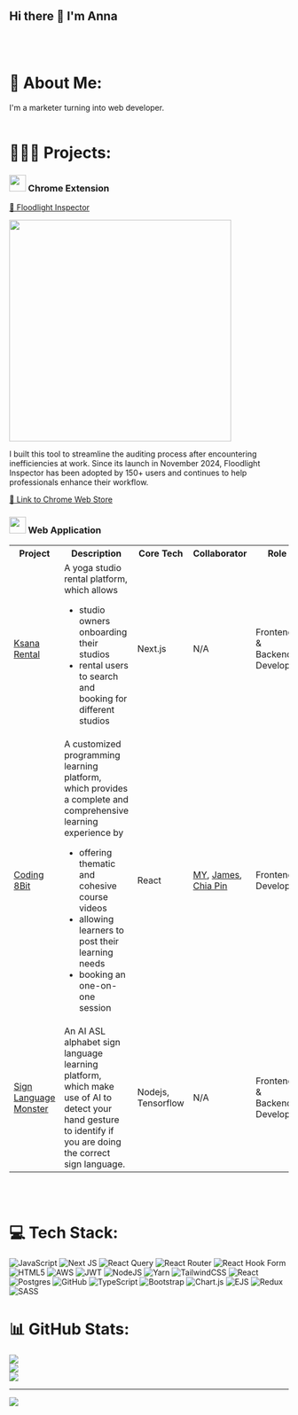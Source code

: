 ## Hi there 👋 I'm Anna

<br>
<br>

# 💫 About Me:

I'm a marketer turning into web developer.
<br>
<br>

# 👩🏻‍💻 Projects:

### <img src="https://firebasestorage.googleapis.com/v0/b/testing-c9537.appspot.com/o/web-chrome.png?alt=media&token=51a7428a-f050-4674-98bc-9506550bac79" width="30" > Chrome Extension

<a href="https://github.com/annnnangan/floodlight-inspector-chrome-extension" target="_blank">📍 Floodlight Inspector</a>

<img src="https://firebasestorage.googleapis.com/v0/b/testing-c9537.appspot.com/o/floodlight-inspector-chrome-web.png?alt=media&token=e22da744-654b-4af5-8432-3c6ce8a7e455" width="400"> 
<p> I built this tool to streamline the auditing process after encountering inefficiencies at work. Since its launch in November 2024, Floodlight Inspector has been adopted by 150+ users and continues to help professionals enhance their workflow.</p>
<a href="https://chromewebstore.google.com/detail/floodlight-inspector/klidijcbfmpkdnegfcfkcdjfkimggbed?authuser=1&hl=en" target="_blank">🔗 Link to Chrome Web Store </a>

### <img src="https://firebasestorage.googleapis.com/v0/b/testing-c9537.appspot.com/o/website%20(1).png?alt=media&token=b14e27d2-b834-4a47-b768-33474b0a36b2" width="30" > Web Application

<table>
  <tr>
    <th>Project</th>
    <th>Description</th>
    <th>Core Tech</th>
    <th>Collaborator</th>
    <th>Role</th>
    <th>Website</th>
  </tr>
    <tr>
    <td><a href="https://github.com/annnnangan/ksana-rental" target="_blank">Ksana Rental</a></td>
    <td>A yoga studio rental platform, which allows
        <ul>
         <li>studio owners onboarding their studios</li>
         <li>rental users to search and booking for different studios</li>
        </ul> 
        </td>
    <td>Next.js</td>
    <td>N/A</td>
    <td>Frontend & Backend Developer</td>
    <td>Working in Progress</td>
  </tr>
  <tr>
    <td><a href="https://github.com/ahmomoz/Coding-8bit" target="_blank">Coding 8Bit</a></td>
    <td>A customized programming learning platform, which provides a complete and comprehensive learning experience by 
    <ul>
       <li>offering thematic and cohesive course videos</i>
       <li>allowing learners to post their learning needs</i>
       <li>booking an one-on-one session</i>
    </ul></td>
    <td>React</td>
    <td><a href="https://github.com/ahmomoz" target="_blank">MY</a>, <a href="https://github.com/z111048" target="_blank">James</a>, <a href="https://github.com/joker-cat" target="_blank">Chia Pin</a></td>
    <td>Frontend Developer</td>
    <td><a href="https://coding-8bit.site/" target="_blank">🔗 Link to Website</a></td>
  </tr>

   <tr>
    <td><a href="https://github.com/annnnangan/BAD-Project-Sign-Language" target="_blank">Sign Language Monster</a></td>
    <td>An AI ASL alphabet sign language learning platform, which make use of AI to detect your hand gesture to identify if you are doing the correct sign language. </td>
    <td>Nodejs, Tensorflow</td>
    <td>N/A</td>
    <td>Frontend & Backend Developer</td>
    <td><a href="https://sign-language-monster.live/" target="_blank">🔗 Link to Website</a></td>

  </tr>
</table>

<br>
<br>

# 💻 Tech Stack:

![JavaScript](https://img.shields.io/badge/javascript-%23323330.svg?style=for-the-badge&logo=javascript&logoColor=%23F7DF1E) ![Next JS](https://img.shields.io/badge/Next-black?style=for-the-badge&logo=next.js&logoColor=white) ![React Query](https://img.shields.io/badge/-React%20Query-FF4154?style=for-the-badge&logo=react%20query&logoColor=white) ![React Router](https://img.shields.io/badge/React_Router-CA4245?style=for-the-badge&logo=react-router&logoColor=white) ![React Hook Form](https://img.shields.io/badge/React%20Hook%20Form-%23EC5990.svg?style=for-the-badge&logo=reacthookform&logoColor=white) ![HTML5](https://img.shields.io/badge/html5-%23E34F26.svg?style=for-the-badge&logo=html5&logoColor=white) ![AWS](https://img.shields.io/badge/AWS-%23FF9900.svg?style=for-the-badge&logo=amazon-aws&logoColor=white) ![JWT](https://img.shields.io/badge/JWT-black?style=for-the-badge&logo=JSON%20web%20tokens) ![NodeJS](https://img.shields.io/badge/node.js-6DA55F?style=for-the-badge&logo=node.js&logoColor=white) ![Yarn](https://img.shields.io/badge/yarn-%232C8EBB.svg?style=for-the-badge&logo=yarn&logoColor=white) ![TailwindCSS](https://img.shields.io/badge/tailwindcss-%2338B2AC.svg?style=for-the-badge&logo=tailwind-css&logoColor=white) ![React](https://img.shields.io/badge/react-%2320232a.svg?style=for-the-badge&logo=react&logoColor=%2361DAFB) ![Postgres](https://img.shields.io/badge/postgres-%23316192.svg?style=for-the-badge&logo=postgresql&logoColor=white) ![GitHub](https://img.shields.io/badge/github-%23121011.svg?style=for-the-badge&logo=github&logoColor=white) ![TypeScript](https://img.shields.io/badge/typescript-%23007ACC.svg?style=for-the-badge&logo=typescript&logoColor=white) ![Bootstrap](https://img.shields.io/badge/bootstrap-%238511FA.svg?style=for-the-badge&logo=bootstrap&logoColor=white) ![Chart.js](https://img.shields.io/badge/chart.js-F5788D.svg?style=for-the-badge&logo=chart.js&logoColor=white) ![EJS](https://img.shields.io/badge/ejs-%23B4CA65.svg?style=for-the-badge&logo=ejs&logoColor=black) ![Redux](https://img.shields.io/badge/redux-%23593d88.svg?style=for-the-badge&logo=redux&logoColor=white) ![SASS](https://img.shields.io/badge/SASS-hotpink.svg?style=for-the-badge&logo=SASS&logoColor=white)

# 📊 GitHub Stats:

![](https://github-readme-stats.vercel.app/api?username=annnnangan&theme=dark&hide_border=false&include_all_commits=false&count_private=false)<br/>
![](https://nirzak-streak-stats.vercel.app/?user=annnnangan&theme=dark&hide_border=false)<br/>
![](https://github-readme-stats.vercel.app/api/top-langs/?username=annnnangan&theme=dark&hide_border=false&include_all_commits=false&count_private=false&layout=compact)

---

[![](https://visitcount.itsvg.in/api?id=annnnangan&icon=0&color=0)](https://visitcount.itsvg.in)

<!-- Proudly created with GPRM ( https://gprm.itsvg.in ) -->
